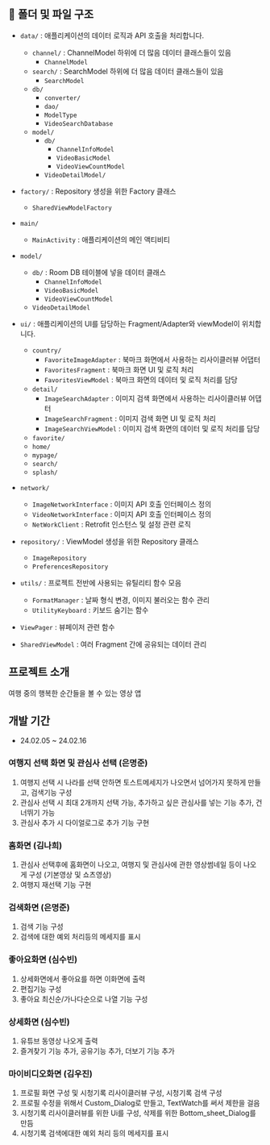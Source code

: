 ## 📂 폴더 및 파일 구조
- `data/` : 애플리케이션의 데이터 로직과 API 호출을 처리합니다.
    - `channel/` : ChannelModel 하위에 더 많음 데이터 클래스들이 있음
        - `ChannelModel`
    -  `search/` : SearchModel 하위에 더 많음 데이터 클래스들이 있음
        - `SearchModel`
    - `db/`
        - `converter/`
        - `dao/`
        - `ModelType`
        - `VideoSearchDatabase`
    - `model/`
        - `db/`
            - `ChannelInfoModel`
            - `VideoBasicModel`
            - `VideoViewCountModel`
        - `VideoDetailModel/`
- `factory/` : Repository 생성을 위한 Factory 클래스
    - `SharedViewModelFactory`
- `main/`
  - `MainActivity` : 애플리케이션의 메인 액티비티
- `model/`
  - `db/` : Room DB 테이블에 넣을 데이터 클래스
      - `ChannelInfoModel`
      - `VideoBasicModel`
      - `VideoViewCountModel`
  - `VideoDetailModel`
- `ui/` : 애플리케이션의 UI를 담당하는 Fragment/Adapter와 viewModel이 위치합니다.
  - `country/`
    - `FavoriteImageAdapter` : 북마크 화면에서 사용하는 리사이클러뷰 어댑터
    - `FavoritesFragment` : 북마크 화면 UI 및 로직 처리
    - `FavoritesViewModel` : 북마크 화면의 데이터 및 로직 처리를 담당
  - `detail/`
    - `ImageSearchAdapter` : 이미지 검색 화면에서 사용하는 리사이클러뷰 어댑터
    - `ImageSearchFragment` : 이미지 검색 화면 UI 및 로직 처리
    - `ImageSearchViewModel` : 이미지 검색 화면의 데이터 및 로직 처리를 담당
  - `favorite/`
  - `home/`
  - `mypage/`
  - `search/`
  - `splash/`
- `network/`
    - `ImageNetworkInterface` : 이미지 API 호출 인터페이스 정의
    - `VideoNetworkInterface` : 이미지 API 호출 인터페이스 정의
    - `NetWorkClient` : Retrofit 인스턴스 및 설정 관련 로직

- `repository/` : ViewModel 생성을 위한 Repository 클래스
    - `ImageRepository`
    - `PreferencesRepository`
 
- `utils/` : 프로젝트 전반에 사용되는 유틸리티 함수 모음
    - `FormatManager` : 날짜 형식 변경, 이미지 불러오는 함수 관리
    - `UtilityKeyboard` : 키보드 숨기는 함수
 

- `ViewPager` : 뷰페이저 관련 함수
- `SharedViewModel` : 여러 Fragment 간에 공유되는 데이터 관리



## 프로젝트 소개

여행 중의 행복한 순간들을 볼 수 있는 영상 앱

## 개발 기간

* 24.02.05 ~ 24.02.16

### 여행지 선택 화면 및 관심사 선택 (은명준)

1. 여행지 선택 시 나라를 선택 안하면 토스트메세지가 나오면서 넘어가지 못하게 만들고, 검색기능 구성
2. 관심사 선택 시 최대 2개까지 선택 가능, 추가하고 싶은 관심사를 넣는 기능 추가, 건너뛰기 가능
3. 관심사 추가 시 다이얼로그로 추가 기능 구현

### 홈화면 (김나희)

1. 관심사 선택후에 홈화면이 나오고, 여행지 및 관심사에 관한 영상썸네일 등이 나오게 구성 (기본영상 및 쇼츠영상)
2. 여행지 재선택 기능 구현

### 검색화면 (은명준)

1. 검색 기능 구성
2. 검색에 대한 예외 처리등의 메세지를 표시

### 좋아요화면 (심수빈)

1. 상세화면에서 좋아요를 하면 이화면에 출력
2. 편집기능 구성
3. 좋아요 최신순/가나다순으로 나열 기능 구성

### 상세화면 (심수빈)

1. 유튜브 동영상 나오게 출력
2. 즐겨찾기 기능 추가, 공유기능 추가, 더보기 기능 추가

### 마이비디오화면 (김우진)

1. 프로필 화면 구성 및 시청기록 리사이클러뷰 구성, 시청기록 검색 구성
2. 프로필 수정을 위해서 Custom_Dialog로 만들고, TextWatch를 써서 제한을 걸음
3. 시청기록 리사이클러뷰를 위한 Ui를 구성, 삭제를 위한 Bottom_sheet_Dialog를 만듬
4. 시청기록 검색에대한 예외 처리 등의 메세지를 표시
